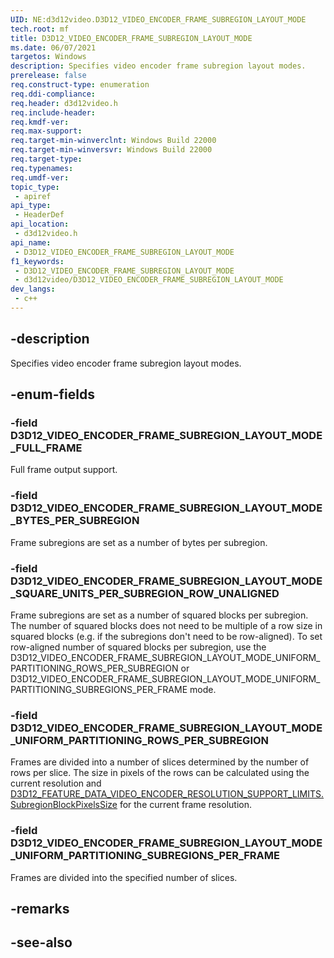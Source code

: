```yaml
---
UID: NE:d3d12video.D3D12_VIDEO_ENCODER_FRAME_SUBREGION_LAYOUT_MODE
tech.root: mf
title: D3D12_VIDEO_ENCODER_FRAME_SUBREGION_LAYOUT_MODE
ms.date: 06/07/2021
targetos: Windows
description: Specifies video encoder frame subregion layout modes.
prerelease: false
req.construct-type: enumeration
req.ddi-compliance: 
req.header: d3d12video.h
req.include-header: 
req.kmdf-ver: 
req.max-support: 
req.target-min-winverclnt: Windows Build 22000
req.target-min-winversvr: Windows Build 22000
req.target-type: 
req.typenames: 
req.umdf-ver: 
topic_type:
 - apiref
api_type:
 - HeaderDef
api_location:
 - d3d12video.h
api_name:
 - D3D12_VIDEO_ENCODER_FRAME_SUBREGION_LAYOUT_MODE
f1_keywords:
 - D3D12_VIDEO_ENCODER_FRAME_SUBREGION_LAYOUT_MODE
 - d3d12video/D3D12_VIDEO_ENCODER_FRAME_SUBREGION_LAYOUT_MODE
dev_langs:
 - c++
---
```


## -description

Specifies video encoder frame subregion layout modes.

## -enum-fields

### -field D3D12_VIDEO_ENCODER_FRAME_SUBREGION_LAYOUT_MODE_FULL_FRAME

Full frame output support.

### -field D3D12_VIDEO_ENCODER_FRAME_SUBREGION_LAYOUT_MODE_BYTES_PER_SUBREGION

Frame subregions are set as a number of bytes per subregion.

### -field D3D12_VIDEO_ENCODER_FRAME_SUBREGION_LAYOUT_MODE_SQUARE_UNITS_PER_SUBREGION_ROW_UNALIGNED

Frame subregions are set as a number of squared blocks per subregion. The number of squared blocks does not need to be multiple of a row size in squared blocks (e.g. if the subregions don't need to be row-aligned). To set row-aligned number of squared blocks per subregion, use the D3D12_VIDEO_ENCODER_FRAME_SUBREGION_LAYOUT_MODE_UNIFORM_PARTITIONING_ROWS_PER_SUBREGION or D3D12_VIDEO_ENCODER_FRAME_SUBREGION_LAYOUT_MODE_UNIFORM_PARTITIONING_SUBREGIONS_PER_FRAME mode.

### -field D3D12_VIDEO_ENCODER_FRAME_SUBREGION_LAYOUT_MODE_UNIFORM_PARTITIONING_ROWS_PER_SUBREGION

Frames are divided into a number of slices determined by the number of rows per slice. The size in pixels of the rows can be calculated using the current resolution and [D3D12_FEATURE_DATA_VIDEO_ENCODER_RESOLUTION_SUPPORT_LIMITS.SubregionBlockPixelsSize](ns-d3d12video-d3d12_feature_data_video_encoder_resolution_support_limits.md) for the current frame resolution.

### -field D3D12_VIDEO_ENCODER_FRAME_SUBREGION_LAYOUT_MODE_UNIFORM_PARTITIONING_SUBREGIONS_PER_FRAME

Frames are divided into the specified number of slices.

## -remarks

## -see-also

